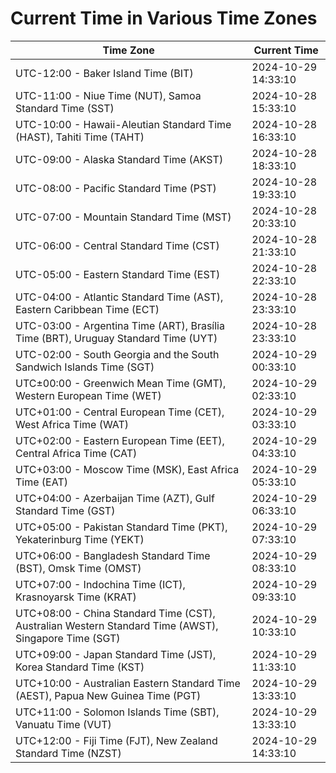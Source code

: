 # Current Time in Various Time Zones

| Time Zone | Current Time |
|-----------|--------------|
| UTC-12:00 - Baker Island Time (BIT) | 2024-10-29 14:33:10 |
| UTC-11:00 - Niue Time (NUT), Samoa Standard Time (SST) | 2024-10-28 15:33:10 |
| UTC-10:00 - Hawaii-Aleutian Standard Time (HAST), Tahiti Time (TAHT) | 2024-10-28 16:33:10 |
| UTC-09:00 - Alaska Standard Time (AKST) | 2024-10-28 18:33:10 |
| UTC-08:00 - Pacific Standard Time (PST) | 2024-10-28 19:33:10 |
| UTC-07:00 - Mountain Standard Time (MST) | 2024-10-28 20:33:10 |
| UTC-06:00 - Central Standard Time (CST) | 2024-10-28 21:33:10 |
| UTC-05:00 - Eastern Standard Time (EST) | 2024-10-28 22:33:10 |
| UTC-04:00 - Atlantic Standard Time (AST), Eastern Caribbean Time (ECT) | 2024-10-28 23:33:10 |
| UTC-03:00 - Argentina Time (ART), Brasília Time (BRT), Uruguay Standard Time (UYT) | 2024-10-28 23:33:10 |
| UTC-02:00 - South Georgia and the South Sandwich Islands Time (SGT) | 2024-10-29 00:33:10 |
| UTC±00:00 - Greenwich Mean Time (GMT), Western European Time (WET) | 2024-10-29 02:33:10 |
| UTC+01:00 - Central European Time (CET), West Africa Time (WAT) | 2024-10-29 03:33:10 |
| UTC+02:00 - Eastern European Time (EET), Central Africa Time (CAT) | 2024-10-29 04:33:10 |
| UTC+03:00 - Moscow Time (MSK), East Africa Time (EAT) | 2024-10-29 05:33:10 |
| UTC+04:00 - Azerbaijan Time (AZT), Gulf Standard Time (GST) | 2024-10-29 06:33:10 |
| UTC+05:00 - Pakistan Standard Time (PKT), Yekaterinburg Time (YEKT) | 2024-10-29 07:33:10 |
| UTC+06:00 - Bangladesh Standard Time (BST), Omsk Time (OMST) | 2024-10-29 08:33:10 |
| UTC+07:00 - Indochina Time (ICT), Krasnoyarsk Time (KRAT) | 2024-10-29 09:33:10 |
| UTC+08:00 - China Standard Time (CST), Australian Western Standard Time (AWST), Singapore Time (SGT) | 2024-10-29 10:33:10 |
| UTC+09:00 - Japan Standard Time (JST), Korea Standard Time (KST) | 2024-10-29 11:33:10 |
| UTC+10:00 - Australian Eastern Standard Time (AEST), Papua New Guinea Time (PGT) | 2024-10-29 13:33:10 |
| UTC+11:00 - Solomon Islands Time (SBT), Vanuatu Time (VUT) | 2024-10-29 13:33:10 |
| UTC+12:00 - Fiji Time (FJT), New Zealand Standard Time (NZST) | 2024-10-29 14:33:10 |
